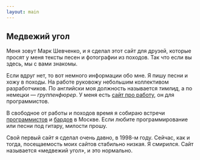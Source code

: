 ```yaml
---
layout: main
---
```


## Медвежий угол

Меня зовут Марк Шевченко, и я сделал этот сайт для друзей, которые просят у меня тексты песен и фотографии из походов.
Так что если вы здесь, мы с вами знакомы.

Если вдруг нет, то вот немного информации обо мне. Я пишу песни и хожу в походы. На работе руковожу небольшим
коллективом разработчиков. По английски моя должность называется *тимлид*, а по немецки&nbsp;&mdash; *группенфюрер*. У
меня есть <a href="http://markshevchenko.pro">сайт про работу</a>, он для программистов.

В свободное от работы и походов время я собираю встречи <a href="http://prog.msk.ru">программистов</a>
и <a href="https://www.meetup.com/ru-RU/bardmsk/">бардов</a> в Москве. Если любите программирование или песни под гитару,
милости прошу.

Свой первый сайт я сделал очень давно, в 1998-м году. Сейчас, как и тогда, посещаемость моих сайтов стабильно низкая.
Я смирился. Сайт называется &laquo;медвежий угол&raquo;, и это нормально.

